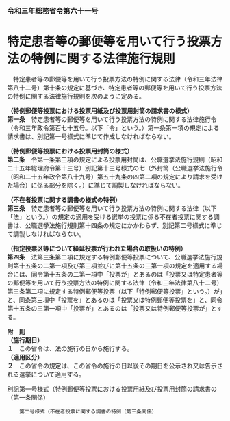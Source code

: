 ### 令和三年総務省令第六十一号  
# 特定患者等の郵便等を用いて行う投票方法の特例に関する法律施行規則  
　特定患者等の郵便等を用いて行う投票方法の特例に関する法律（令和三年法律第八十二号）第十条の規定に基づき、特定患者等の郵便等を用いて行う投票方法の特例に関する法律施行規則を次のように定める。  
  
**（特例郵便等投票における投票用紙及び投票用封筒の請求書の様式）**  
**第一条**　特定患者等の郵便等を用いて行う投票方法の特例に関する法律施行令（令和三年政令第百七十五号。以下「令」という。）第一条第一項の規定による請求書は、別記第一号様式に準じて作成しなければならない。  
  
**（特例郵便等投票における投票用封筒の様式）**  
**第二条**　令第一条第三項の規定による投票用封筒は、公職選挙法施行規則（昭和二十五年総理府令第十三号）別記第十三号様式の七（外封筒（公職選挙法施行令（昭和二十五年政令第八十九号）第五十九条の四第二項の規定により請求を受けた場合）に係る部分を除く。）に準じて調製しなければならない。  
  
**（不在者投票に関する調書の様式の特例）**  
**第三条**　特定患者等の郵便等を用いて行う投票方法の特例に関する法律（以下「法」という。）の規定の適用を受ける選挙の投票に係る不在者投票に関する調書は、公職選挙法施行規則第十四条の規定にかかわらず、別記第二号様式に準じて調製しなければならない。  
  
**（指定投票区等について繰延投票が行われた場合の取扱いの特例）**  
**第四条**　法第三条第二項に規定する特例郵便等投票について、公職選挙法施行規則第十五条の二第一項及び第三項並びに第十五条の三第一項の規定を適用する場合には、同令第十五条の二第一項中「投票が」とあるのは「投票又は特定患者等の郵便等を用いて行う投票方法の特例に関する法律（令和三年法律第八十二号）第三条第二項に規定する特例郵便等投票（以下「特例郵便等投票」という。）が」と、同条第三項中「投票を」とあるのは「投票又は特例郵便等投票を」と、同令第十五条の三第一項中「投票が」とあるのは「投票又は特例郵便等投票が」とする。  
  
**附　則**  
**（施行期日）**  
**１**　この省令は、法の施行の日から施行する。  
**（適用区分）**  
**２**　この省令の規定は、この省令の施行の日以後その期日を公示され又は告示される選挙について適用する。  
  
別記第一号様式（特例郵便等投票における投票用紙及び投票用封筒の請求書の（第一条関係）  

          
        第二号様式（不在者投票に関する調書の特例（第三条関係）  

          
        